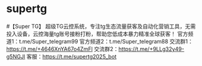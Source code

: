 # supertg

#【Super TG】
超级TG云控系统，专注tg生态流量获客及自动化营销工具，无需投入设备，云控海量tg账号接粉打粉，帮助您低成本暴力精准全球获客！
官方频道1：t.me/Super_telegram99
官方频道2：t.me/Super_telegram88
交流群1：https://t.me/+4646XnYA67o4ZmFl
交流群2：https://t.me/+9LLg32y49-g5NGJl
客服：https://t.me/supertg2025_bot
